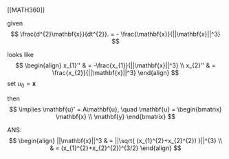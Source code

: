 [[MATH360]]

given
$$
\frac{d^{2}\mathbf{x}}{dt^{2}}. = - \frac{\mathbf{x}}{||\mathbf{x}||^3}
$$

looks like
$$
\begin{align}
x_{1}'' &  = -\frac{x_{1}}{||\mathbf{x}||^3} \\
x_{2}'' & = \frac{x_{2}}{||\mathbf{x}||^3}
\end{align}
$$
set $u_{0}=\mathbf{x}$

then 
$$
\implies \mathbf{u}' = A\mathbf{u}, \quad  \mathbf{u} = \begin{bmatrix}
\mathbf{x}  \\
\mathbf{y}
\end{bmatrix}
$$


ANS:
$$
\begin{align}
||\mathbf{x}||^3  & = ||\sqrt{ (x_{1}^{2}+x_{2}^{2}) }||^{3}  \\
 & = (x_{1}^{2}+x_{2}^{2})^{3/2}
\end{align}
$$


